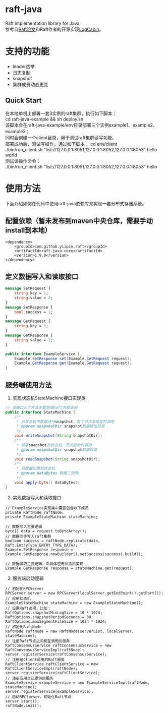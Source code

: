 # raft-java
Raft implementation library for Java.<br>
参考自[Raft论文](https://github.com/maemual/raft-zh_cn)和Raft作者的开源实现[LogCabin](https://github.com/logcabin/logcabin)。

# 支持的功能
* leader选举
* 日志复制
* snapshot
* 集群成员动态更变

## Quick Start
在本地单机上部署一套3实例的raft集群，执行如下脚本：<br>
cd raft-java-example && sh deploy.sh <br>
该脚本会在raft-java-example/env目录部署三个实例example1、example2、example3；<br>
同时会创建一个client目录，用于测试raft集群读写功能。<br>
部署成功后，测试写操作，通过如下脚本：
cd env/client <br>
./bin/run_client.sh "list://127.0.0.1:8051,127.0.0.1:8052,127.0.0.1:8053" hello world <br>
测试读操作命令：<br>
./bin/run_client.sh "list://127.0.0.1:8051,127.0.0.1:8052,127.0.0.1:8053" hello

# 使用方法
下面介绍如何在代码中使用raft-java依赖库来实现一套分布式存储系统。
## 配置依赖（暂未发布到maven中央仓库，需要手动install到本地）
```
<dependency>
    <groupId>com.github.yiipin.raft</groupId>
    <artifactId>raft-java-core</artifactId>
    <version>1.9.0</version>
</dependency>
```

## 定义数据写入和读取接口
```protobuf
message SetRequest {
    string key = 1;
    string value = 2;
}
message SetResponse {
    bool success = 1;
}
message GetRequest {
    string key = 1;
}
message GetResponse {
    string value = 1;
}
```
```java
public interface ExampleService {
    Example.SetResponse set(Example.SetRequest request);
    Example.GetResponse get(Example.GetRequest request);
}
```

## 服务端使用方法
1. 实现状态机StateMachine接口实现类
```java
// 该接口三个方法主要是给Raft内部调用
public interface StateMachine {
    /**
     * 对状态机中数据进行snapshot，每个节点本地定时调用
     * @param snapshotDir snapshot数据输出目录
     */
    void writeSnapshot(String snapshotDir);
    /**
     * 读取snapshot到状态机，节点启动时调用
     * @param snapshotDir snapshot数据目录
     */
    void readSnapshot(String snapshotDir);
    /**
     * 将数据应用到状态机
     * @param dataBytes 数据二进制
     */
    void apply(byte[] dataBytes);
}
```

2. 实现数据写入和读取接口
```
// ExampleService实现类中需要包含以下成员
private RaftNode raftNode;
private ExampleStateMachine stateMachine;
```
```
// 数据写入主要逻辑
byte[] data = request.toByteArray();
// 数据同步写入raft集群
boolean success = raftNode.replicate(data, Raft.EntryType.ENTRY_TYPE_DATA);
Example.SetResponse response = Example.SetResponse.newBuilder().setSuccess(success).build();
```
```
// 数据读取主要逻辑，由具体应用状态机实现
Example.GetResponse response = stateMachine.get(request);
```

3. 服务端启动逻辑
```
// 初始化RPCServer
RPCServer server = new RPCServer(localServer.getEndPoint().getPort());
// 应用状态机
ExampleStateMachine stateMachine = new ExampleStateMachine();
// 设置Raft选项，比如：
RaftOptions.snapshotMinLogSize = 10 * 1024;
RaftOptions.snapshotPeriodSeconds = 30;
RaftOptions.maxSegmentFileSize = 1024 * 1024;
// 初始化RaftNode
RaftNode raftNode = new RaftNode(serverList, localServer, stateMachine);
// 注册Raft节点之间相互调用的服务
RaftConsensusService raftConsensusService = new RaftConsensusServiceImpl(raftNode);
server.registerService(raftConsensusService);
// 注册给Client调用的Raft服务
RaftClientService raftClientService = new RaftClientServiceImpl(raftNode);
server.registerService(raftClientService);
// 注册应用自己提供的服务
ExampleService exampleService = new ExampleServiceImpl(raftNode, stateMachine);
server.registerService(exampleService);
// 启动RPCServer，初始化Raft节点
server.start();
raftNode.init();
```
